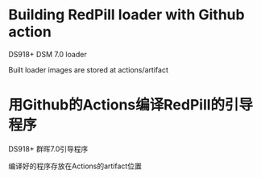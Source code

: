 # Building RedPill loader with Github action

DS918+ DSM 7.0 loader

Built loader images are stored at actions/artifact


# 用Github的Actions编译RedPill的引导程序

DS918+ 群晖7.0引导程序

编译好的程序存放在Actions的artifact位置
